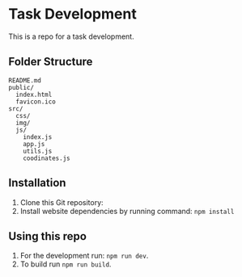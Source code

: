 # Task Development

This is a repo for a task development.

## Folder Structure

```
README.md
public/
  index.html
  favicon.ico
src/
  css/
  img/
  js/
    index.js
    app.js
    utils.js
    coodinates.js
```

## Installation

1. Clone this Git repository:
2. Install website dependencies by running command: `npm install`

## Using this repo

1. For the development run: `npm run dev`.
2. To build run `npm run build`.

